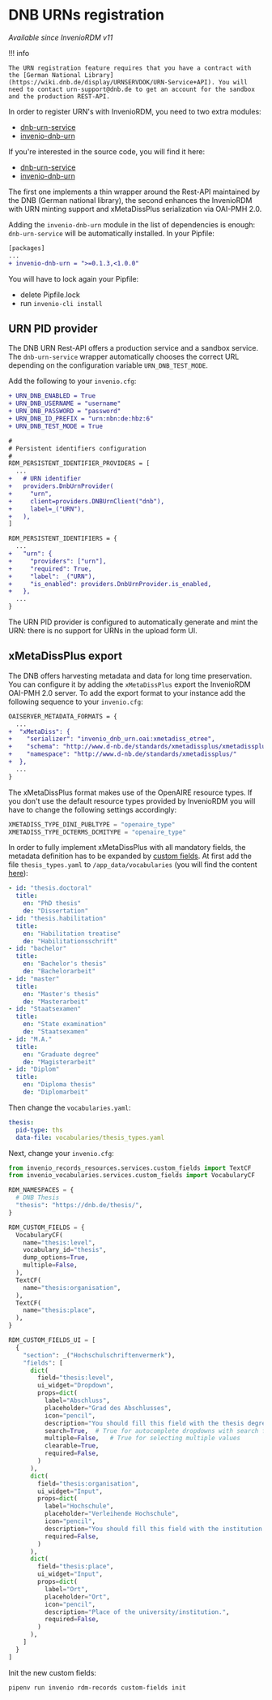 # DNB URNs registration

*Available since InvenioRDM v11*

!!! info

    The URN registration feature requires that you have a contract with the [German National Library](https://wiki.dnb.de/display/URNSERVDOK/URN-Service+API). You will need to contact urn-support@dnb.de to get an account for the sandbox and the production REST-API.

In order to register URN's with InvenioRDM, you need to two extra modules:

- [dnb-urn-service](https://pypi.org/project/dnb-urn-service/)
- [invenio-dnb-urn](https://pypi.org/project/invenio-dnb-urn/)

If you're interested in the source code, you will find it here:

- [dnb-urn-service](https://github.com/ulbmuenster/dnb-urn-service)
- [invenio-dnb-urn](https://github.com/ulbmuenster/invenio-dnb-urn)

The first one implements a thin wrapper around the Rest-API maintained by the DNB (German national library),
the second enhances the InvenioRDM with URN minting support and xMetaDissPlus serialization via OAI-PMH 2.0.

Adding the `invenio-dnb-urn` module in the list of dependencies is enough: `dnb-urn-service` will be automatically installed.
In your Pipfile:

```diff
[packages]
...
+ invenio-dnb-urn = ">=0.1.3,<1.0.0"
```

You will have to lock again your Pipfile:

- delete Pipfile.lock
- run `invenio-cli install`

## URN PID provider

The DNB URN Rest-API offers a production service and a sandbox service. The `dnb-urn-service` wrapper
automatically chooses the correct URL depending on the configuration variable `URN_DNB_TEST_MODE`.

Add the following to your `invenio.cfg`:

```diff
+ URN_DNB_ENABLED = True
+ URN_DNB_USERNAME = "username"
+ URN_DNB_PASSWORD = "password"
+ URN_DNB_ID_PREFIX = "urn:nbn:de:hbz:6"
+ URN_DNB_TEST_MODE = True

#
# Persistent identifiers configuration
#
RDM_PERSISTENT_IDENTIFIER_PROVIDERS = [
  ...
+   # URN identifier
+   providers.DnbUrnProvider(
+     "urn",
+     client=providers.DNBUrnClient("dnb"),
+     label=_("URN"),
+   ),
]

RDM_PERSISTENT_IDENTIFIERS = {
  ...
+   "urn": {
+     "providers": ["urn"],
+     "required": True,
+     "label": _("URN"),
+     "is_enabled": providers.DnbUrnProvider.is_enabled,
+   },
  ...
}
```

The URN PID provider is configured to automatically generate and mint the URN: there is no support
for URNs in the upload form UI.

## xMetaDissPlus export

The DNB offers harvesting metadata and data for long time preservation. You can configure it by adding
the `xMetaDissPlus` export the InvenioRDM OAI-PMH 2.0 server.
To add the export format to your instance add the following sequence to your `invenio.cfg`:

```diff
OAISERVER_METADATA_FORMATS = {
  ...
+  "xMetaDiss": {
+    "serializer": "invenio_dnb_urn.oai:xmetadiss_etree",
+    "schema": "http://www.d-nb.de/standards/xmetadissplus/xmetadissplus.xsd",
+    "namespace": "http://www.d-nb.de/standards/xmetadissplus/"
+  },
  ...
}
```

The xMetaDissPlus format makes use of the OpenAIRE resource types. If you don't use the default resource
types provided by InvenioRDM you will have to change the following settings accordingly:

```python
XMETADISS_TYPE_DINI_PUBLTYPE = "openaire_type"
XMETADISS_TYPE_DCTERMS_DCMITYPE = "openaire_type"
```

In order to fully implement xMetaDissPlus with all mandatory fields, the metadata definition has to be expanded by [custom
fields](../../operate/customize/metadata/custom_fields/custom_fields.md).
At first add the file `thesis_types.yaml` to `/app_data/vocabularies` (you will find the content [here](https://raw.githubusercontent.com/ulbmuenster/invenio-dnb-urn/main/thesis_types.yaml)):

```yaml
- id: "thesis.doctoral"
  title:
    en: "PhD thesis"
    de: "Dissertation"
- id: "thesis.habilitation"
  title:
    en: "Habilitation treatise"
    de: "Habilitationsschrift"
- id: "bachelor"
  title:
    en: "Bachelor's thesis"
    de: "Bachelorarbeit"
- id: "master"
  title:
    en: "Master's thesis"
    de: "Masterarbeit"
- id: "Staatsexamen"
  title:
    en: "State examination"
    de: "Staatsexamen"
- id: "M.A."
  title:
    en: "Graduate degree"
    de: "Magisterarbeit"
- id: "Diplom"
  title:
    en: "Diploma thesis"
    de: "Diplomarbeit"
```

Then change the `vocabularies.yaml`:

```yaml
thesis:
  pid-type: ths
  data-file: vocabularies/thesis_types.yaml
```

Next, change your `invenio.cfg`:

```python
from invenio_records_resources.services.custom_fields import TextCF
from invenio_vocabularies.services.custom_fields import VocabularyCF

RDM_NAMESPACES = {
  # DNB Thesis
  "thesis": "https://dnb.de/thesis/",
}

RDM_CUSTOM_FIELDS = {
  VocabularyCF(
    name="thesis:level",
    vocabulary_id="thesis",
    dump_options=True,
    multiple=False,
  ),
  TextCF(
    name="thesis:organisation",
  ),
  TextCF(
    name="thesis:place",
  ),
}

RDM_CUSTOM_FIELDS_UI = [
  {
    "section": _("Hochschulschriftenvermerk"),
    "fields": [
      dict(
        field="thesis:level",
        ui_widget="Dropdown",
        props=dict(
          label="Abschluss",
          placeholder="Grad des Abschlusses",
          icon="pencil",
          description="You should fill this field with the thesis degree",
          search=True,  # True for autocomplete dropdowns with search functionality
          multiple=False,   # True for selecting multiple values
          clearable=True,
          required=False,
        )
      ),
      dict(
        field="thesis:organisation",
        ui_widget="Input",
        props=dict(
          label="Hochschule",
          placeholder="Verleihende Hochschule",
          icon="pencil",
          description="You should fill this field with the institution that awards the degree",
          required=False,
        )
      ),
      dict(
        field="thesis:place",
        ui_widget="Input",
        props=dict(
          label="Ort",
          placeholder="Ort",
          icon="pencil",
          description="Place of the university/institution.",
          required=False,
        )
      ),
    ]
  }
]
```

Init the new custom fields:

```shell
pipenv run invenio rdm-records custom-fields init
```
